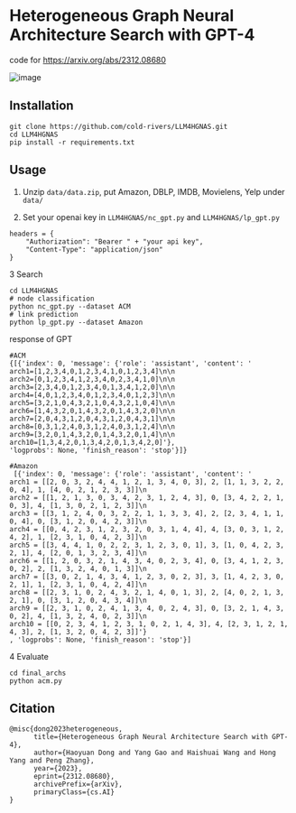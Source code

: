 # Heterogeneous Graph Neural Architecture Search with GPT-4
code for https://arxiv.org/abs/2312.08680

![image](https://github.com/cold-rivers/LLM4HGNAS/assets/73817096/35e03da7-2774-4c7d-b2fa-4eacdf983a19)


## Installation
```
git clone https://github.com/cold-rivers/LLM4HGNAS.git
cd LLM4HGNAS
pip install -r requirements.txt
```




## Usage

1. Unzip ```data/data.zip```, put Amazon, DBLP, IMDB, Movielens, Yelp under ```data/```

2. Set your openai key in ```LLM4HGNAS/nc_gpt.py``` and ```LLM4HGNAS/lp_gpt.py```
```
headers = {
    "Authorization": "Bearer " + "your api key",
    "Content-Type": "application/json"
}
```

3  Search
```
cd LLM4HGNAS
# node classification
python nc_gpt.py --dataset ACM
# link prediction
python lp_gpt.py --dataset Amazon
```
response of GPT
```
#ACM
{[{'index': 0, 'message': {'role': 'assistant', 'content': '
arch1=[1,2,3,4,0,1,2,3,4,1,0,1,2,3,4]\n\n
arch2=[0,1,2,3,4,1,2,3,4,0,2,3,4,1,0]\n\n
arch3=[2,3,4,0,1,2,3,4,0,1,3,4,1,2,0]\n\n
arch4=[4,0,1,2,3,4,0,1,2,3,4,0,1,2,3]\n\n
arch5=[3,2,1,0,4,3,2,1,0,4,3,2,1,0,4]\n\n
arch6=[1,4,3,2,0,1,4,3,2,0,1,4,3,2,0]\n\n
arch7=[2,0,4,3,1,2,0,4,3,1,2,0,4,3,1]\n\n
arch8=[0,3,1,2,4,0,3,1,2,4,0,3,1,2,4]\n\n
arch9=[3,2,0,1,4,3,2,0,1,4,3,2,0,1,4]\n\n
arch10=[1,3,4,2,0,1,3,4,2,0,1,3,4,2,0]'},
'logprobs': None, 'finish_reason': 'stop'}]}

#Amazon
 [{'index': 0, 'message': {'role': 'assistant', 'content': '
arch1 = [[2, 0, 3, 2, 4, 4, 1, 2, 1, 3, 4, 0, 3], 2, [1, 1, 3, 2, 2, 0, 4], 1, [4, 0, 2, 1, 2, 3, 3]]\n
arch2 = [[1, 2, 1, 3, 0, 3, 4, 2, 3, 1, 2, 4, 3], 0, [3, 4, 2, 2, 1, 0, 3], 4, [1, 3, 0, 2, 1, 2, 3]]\n
arch3 = [[3, 1, 2, 4, 0, 3, 2, 2, 1, 1, 3, 3, 4], 2, [2, 3, 4, 1, 1, 0, 4], 0, [3, 1, 2, 0, 4, 2, 3]]\n
arch4 = [[0, 4, 2, 3, 1, 2, 3, 2, 0, 3, 1, 4, 4], 4, [3, 0, 3, 1, 2, 4, 2], 1, [2, 3, 1, 0, 4, 2, 3]]\n
arch5 = [[3, 4, 4, 1, 0, 2, 2, 3, 1, 2, 3, 0, 1], 3, [1, 0, 4, 2, 3, 2, 1], 4, [2, 0, 1, 3, 2, 3, 4]]\n
arch6 = [[1, 2, 0, 3, 2, 1, 4, 3, 4, 0, 2, 3, 4], 0, [3, 4, 1, 2, 3, 0, 2], 2, [1, 3, 2, 4, 0, 1, 3]]\n
arch7 = [[3, 0, 2, 1, 4, 3, 4, 1, 2, 3, 0, 2, 3], 3, [1, 4, 2, 3, 0, 2, 1], 1, [2, 3, 1, 0, 4, 2, 4]]\n
arch8 = [[2, 3, 1, 0, 2, 4, 3, 2, 1, 4, 0, 1, 3], 2, [4, 0, 2, 1, 3, 2, 1], 0, [3, 1, 2, 0, 4, 3, 4]]\n
arch9 = [[2, 3, 1, 0, 2, 4, 1, 3, 4, 0, 2, 4, 3], 0, [3, 2, 1, 4, 3, 0, 2], 4, [1, 3, 2, 4, 0, 2, 3]]\n
arch10 = [[0, 2, 3, 4, 1, 2, 3, 1, 0, 2, 1, 4, 3], 4, [2, 3, 1, 2, 1, 4, 3], 2, [1, 3, 2, 0, 4, 2, 3]]'}
, 'logprobs': None, 'finish_reason': 'stop'}]
```

4 Evaluate
```
cd final_archs
python acm.py
```


## Citation
```
@misc{dong2023heterogeneous,
      title={Heterogeneous Graph Neural Architecture Search with GPT-4}, 
      author={Haoyuan Dong and Yang Gao and Haishuai Wang and Hong Yang and Peng Zhang},
      year={2023},
      eprint={2312.08680},
      archivePrefix={arXiv},
      primaryClass={cs.AI}
}
```
